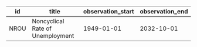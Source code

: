 | id   | title                            | observation_start   | observation_end   |
|------|----------------------------------|---------------------|-------------------|
| NROU | Noncyclical Rate of Unemployment | 1949-01-01          | 2032-10-01        |